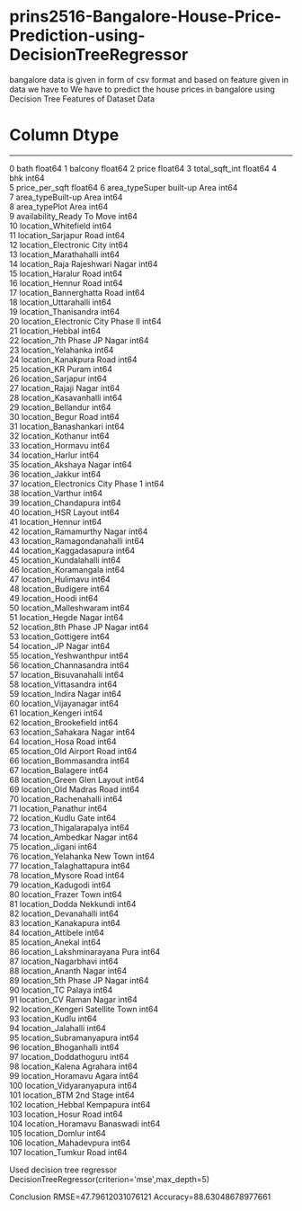 # prins2516-Bangalore-House-Price-Prediction-using-DecisionTreeRegressor
bangalore data is given in form of csv format and based on feature given in data we have to
We have to predict the house prices in bangalore using Decision Tree
Features of Dataset
Data
 #   Column                             Dtype  
---  ------                             -----  
 0   bath                               float64
 1   balcony                            float64
 2   price                              float64
 3   total_sqft_int                     float64
 4   bhk                                int64  
 5   price_per_sqft                     float64
 6   area_typeSuper built-up  Area      int64  
 7   area_typeBuilt-up  Area            int64  
 8   area_typePlot  Area                int64  
 9   availability_Ready To Move         int64  
 10  location_Whitefield                int64  
 11  location_Sarjapur  Road            int64  
 12  location_Electronic City           int64  
 13  location_Marathahalli              int64  
 14  location_Raja Rajeshwari Nagar     int64  
 15  location_Haralur Road              int64  
 16  location_Hennur Road               int64  
 17  location_Bannerghatta Road         int64  
 18  location_Uttarahalli               int64  
 19  location_Thanisandra               int64  
 20  location_Electronic City Phase II  int64  
 21  location_Hebbal                    int64  
 22  location_7th Phase JP Nagar        int64  
 23  location_Yelahanka                 int64  
 24  location_Kanakpura Road            int64  
 25  location_KR Puram                  int64  
 26  location_Sarjapur                  int64  
 27  location_Rajaji Nagar              int64  
 28  location_Kasavanhalli              int64  
 29  location_Bellandur                 int64  
 30  location_Begur Road                int64  
 31  location_Banashankari              int64  
 32  location_Kothanur                  int64  
 33  location_Hormavu                   int64  
 34  location_Harlur                    int64  
 35  location_Akshaya Nagar             int64  
 36  location_Jakkur                    int64  
 37  location_Electronics City Phase 1  int64  
 38  location_Varthur                   int64  
 39  location_Chandapura                int64  
 40  location_HSR Layout                int64  
 41  location_Hennur                    int64  
 42  location_Ramamurthy Nagar          int64  
 43  location_Ramagondanahalli          int64  
 44  location_Kaggadasapura             int64  
 45  location_Kundalahalli              int64  
 46  location_Koramangala               int64  
 47  location_Hulimavu                  int64  
 48  location_Budigere                  int64  
 49  location_Hoodi                     int64  
 50  location_Malleshwaram              int64  
 51  location_Hegde Nagar               int64  
 52  location_8th Phase JP Nagar        int64  
 53  location_Gottigere                 int64  
 54  location_JP Nagar                  int64  
 55  location_Yeshwanthpur              int64  
 56  location_Channasandra              int64  
 57  location_Bisuvanahalli             int64  
 58  location_Vittasandra               int64  
 59  location_Indira Nagar              int64  
 60  location_Vijayanagar               int64  
 61  location_Kengeri                   int64  
 62  location_Brookefield               int64  
 63  location_Sahakara Nagar            int64  
 64  location_Hosa Road                 int64  
 65  location_Old Airport Road          int64  
 66  location_Bommasandra               int64  
 67  location_Balagere                  int64  
 68  location_Green Glen Layout         int64  
 69  location_Old Madras Road           int64  
 70  location_Rachenahalli              int64  
 71  location_Panathur                  int64  
 72  location_Kudlu Gate                int64  
 73  location_Thigalarapalya            int64  
 74  location_Ambedkar Nagar            int64  
 75  location_Jigani                    int64  
 76  location_Yelahanka New Town        int64  
 77  location_Talaghattapura            int64  
 78  location_Mysore Road               int64  
 79  location_Kadugodi                  int64  
 80  location_Frazer Town               int64  
 81  location_Dodda Nekkundi            int64  
 82  location_Devanahalli               int64  
 83  location_Kanakapura                int64  
 84  location_Attibele                  int64  
 85  location_Anekal                    int64  
 86  location_Lakshminarayana Pura      int64  
 87  location_Nagarbhavi                int64  
 88  location_Ananth Nagar              int64  
 89  location_5th Phase JP Nagar        int64  
 90  location_TC Palaya                 int64  
 91  location_CV Raman Nagar            int64  
 92  location_Kengeri Satellite Town    int64  
 93  location_Kudlu                     int64  
 94  location_Jalahalli                 int64  
 95  location_Subramanyapura            int64  
 96  location_Bhoganhalli               int64  
 97  location_Doddathoguru              int64  
 98  location_Kalena Agrahara           int64  
 99  location_Horamavu Agara            int64  
 100 location_Vidyaranyapura            int64  
 101 location_BTM 2nd Stage             int64  
 102 location_Hebbal Kempapura          int64  
 103 location_Hosur Road                int64  
 104 location_Horamavu Banaswadi        int64  
 105 location_Domlur                    int64  
 106 location_Mahadevpura               int64  
 107 location_Tumkur Road               int64 
 
 Used decision tree regressor
 DecisionTreeRegressor(criterion='mse',max_depth=5)
 
 Conclusion 
 RMSE=47.79612031076121
 Accuracy=88.63048678977661
